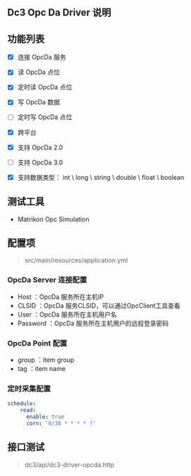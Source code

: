 ## Dc3 Opc Da Driver 说明

## 功能列表

- [x] 连接 OpcDa 服务
- [x] 读 OpcDa 点位
- [x] 定时读 OpcDa 点位
- [x] 写 OpcDa 数据
- [ ] 定时写 OpcDa 点位
- [x] 跨平台
- [x] 支持 OpcDa 2.0
- [ ] 支持 OpcDa 3.0
- [x] 支持数据类型： int \ long \ string \ double \ float \ boolean



## 测试工具

- Matrikon Opc Simulation



## 配置项

> src/main/resources/application.yml

###  OpcDa Server 连接配置

- Host ：OpcDa 服务所在主机IP
- CLSID ：OpcDa 服务CLSID，可以通过OpcClient工具查看
- User ：OpcDa 服务所在主机用户名
- Password ：OpcDa 服务所在主机用户的远程登录密码

###  OpcDa Point 配置

- group ：item group
- tag ：item name

### 定时采集配置

```yaml
schedule:
    read:
      enable: true
      corn: '0/30 * * * * ?'
```



## 接口测试

> dc3/api/dc3-driver-opcda.http

